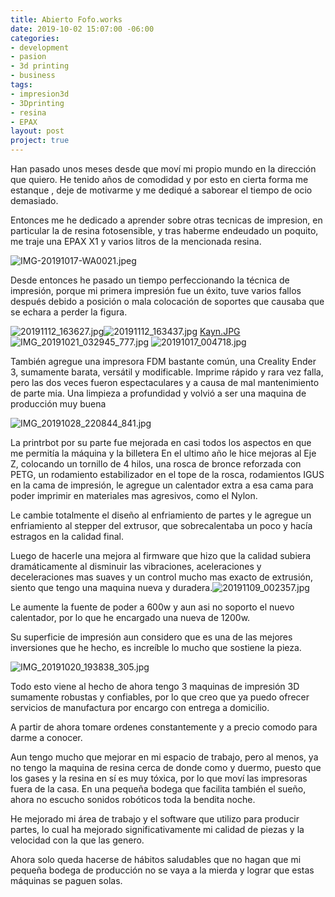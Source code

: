 ```yaml
---
title: Abierto Fofo.works
date: 2019-10-02 15:07:00 -06:00
categories:
- development
- pasion
- 3d printing
- business
tags:
- impresion3d
- 3Dprinting
- resina
- EPAX
layout: post
project: true
---
```


Han pasado unos meses desde que moví mi propio mundo en la dirección que quiero.
He tenido años de comodidad y por esto en cierta forma me estanque , deje de motivarme y me dediqué a saborear el tiempo de ocio demasiado.

Entonces me he dedicado a aprender sobre otras tecnicas de impresion, en particular la de resina fotosensible, y tras haberme endeudado un poquito, me traje una EPAX X1 y varios litros de la mencionada resina.

![IMG-20191017-WA0021.jpeg](/uploads/IMG-20191017-WA0021.jpeg)

Desde entonces he pasado un tiempo perfeccionando la técnica de impresión, porque mi primera impresión fue un éxito, tuve varios fallos después debido a posición o mala colocación de soportes que causaba que se echara a perder la figura.

![20191112_163627.jpg](/uploads/20191112_163627.jpg)![20191112_163437.jpg](/uploads/20191112_163437.jpg)
[Kayn.JPG](/uploads/Kayn.JPG)
![IMG_20191021_032945_777.jpg](/uploads/IMG_20191021_032945_777.jpg)
![20191017_004718.jpg](/uploads/20191017_004718.jpg)

También agregue una impresora FDM bastante común, una Creality Ender 3, sumamente barata, versátil y modificable. Imprime rápido y rara vez falla, pero las dos veces fueron espectaculares y a causa de mal mantenimiento de parte mia. Una limpieza a profundidad y volvió a ser una maquina de producción muy buena

![IMG_20191028_220844_841.jpg](/uploads/IMG_20191028_220844_841.jpg)

La printrbot por su parte fue mejorada en casi todos los aspectos en que me permitía la máquina y la billetera
En el ultimo año le hice mejoras al Eje Z, colocando un tornillo de 4 hilos, una rosca de bronce reforzada con PETG, un rodamiento estabilizador en el tope de la rosca, rodamientos IGUS en la cama de impresión, le agregue un calentador extra a esa cama para poder imprimir en materiales mas agresivos, como el Nylon.

Le cambie totalmente el diseño al enfriamiento de partes y le agregue un enfriamiento al stepper del extrusor, que sobrecalentaba un poco y hacía estragos en la calidad final.

Luego de hacerle una mejora al firmware que hizo que la calidad subiera dramáticamente al disminuir las vibraciones, aceleraciones y deceleraciones mas suaves y un control mucho mas exacto de extrusión, siento que tengo una maquina nueva y duradera.![20191109_002357.jpg](/uploads/20191109_002357.jpg)

Le aumente la fuente de poder a 600w y aun asi no soporto el nuevo calentador, por lo que he encargado una nueva de 1200w.

Su superficie de impresión aun considero que es una de las mejores inversiones que he hecho, es increíble lo mucho que sostiene la pieza.

![IMG_20191020_193838_305.jpg](/uploads/IMG_20191020_193838_305.jpg)

Todo esto viene al hecho de ahora tengo 3 maquinas de impresión 3D sumamente robustas y confiables, por lo que creo que ya puedo ofrecer servicios de manufactura por encargo con entrega a domicilio.

A partir de ahora tomare ordenes constantemente y a precio comodo para darme a conocer.

Aun tengo mucho que mejorar en mi espacio de trabajo, pero al menos, ya no tengo la maquina de resina cerca de donde como y duermo, puesto que los gases y la resina en sí es muy tóxica, por lo que moví las impresoras fuera de la casa. En una pequeña bodega que facilita también el sueño, ahora no escucho sonidos robóticos toda la bendita noche.

He mejorado mi área de trabajo y el software que utilizo para producir partes, lo cual ha mejorado significativamente mi calidad de piezas y la velocidad con la que las genero.

Ahora solo queda hacerse de hábitos saludables que no hagan que mi pequeña bodega de producción no se vaya a la mierda y lograr que estas máquinas se paguen solas.